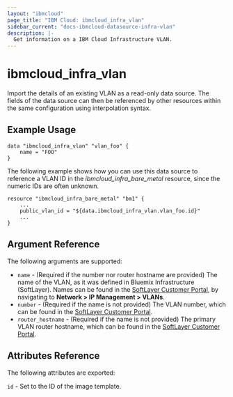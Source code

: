 ```yaml
---
layout: "ibmcloud"
page_title: "IBM Cloud: ibmcloud_infra_vlan"
sidebar_current: "docs-ibmcloud-datasource-infra-vlan"
description: |-
  Get information on a IBM Cloud Infrastructure VLAN.
---
```


# ibmcloud\_infra_vlan


Import the details of an existing VLAN as a read-only data source. The fields of the data source can then be referenced by other resources within the same configuration using interpolation syntax. 


## Example Usage

```hcl
data "ibmcloud_infra_vlan" "vlan_foo" {
    name = "FOO"
}
```


The following example shows how you can use this data source to reference a VLAN ID in the _ibmcloud_infra_bare_metal_ resource, since the numeric IDs are often unknown.

```hcl
resource "ibmcloud_infra_bare_metal" "bm1" {
    ...
    public_vlan_id = "${data.ibmcloud_infra_vlan.vlan_foo.id}"
    ...
}
```

## Argument Reference

The following arguments are supported:

* `name` - (Required if the number nor router hostname are provided) The name of the VLAN, as it was defined in Bluemix Infrastructure (SoftLayer). Names can be found in the [SoftLayer Customer Portal](https://control.softlayer.com/network/vlans), by navigating to **Network > IP Management > VLANs**.
* `number` - (Required if the name is not provided) The VLAN number, which can be found in the [SoftLayer Customer Portal](https://control.softlayer.com/network/vlans).
* `router_hostname` - (Required if the name is not provided) The primary VLAN router hostname, which can be found in the [SoftLayer Customer Portal](https://control.softlayer.com/network/vlans).

## Attributes Reference

The following attributes are exported:

`id` - Set to the ID of the image template.
